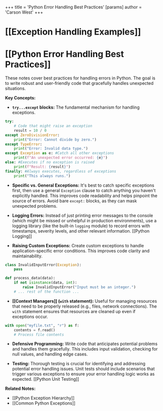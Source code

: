+++
 title = 'Python Error Handling Best Practices'
[params]
	author = 'Carson West'
+++
# [[Exception Handling Examples]]
# [[Python Error Handling Best Practices]] 
These notes cover best practices for handling errors in Python.  The goal is to write robust and user-friendly code that gracefully handles unexpected situations.

**Key Concepts:**

* **`try...except` blocks:** The fundamental mechanism for handling exceptions.

```python
try:
    # Code that might raise an exception
    result = 10 / 0
except ZeroDivisionError:
    print("Error: Cannot divide by zero.")
except TypeError:
    print("Error: Invalid data type.")
except Exception as e: #Catch all other exceptions
    print(f"An unexpected error occurred: {e}")
else: #Executes if no exception is raised
    print(f"Result: {result}")
finally: #Always executes, regardless of exceptions
    print("This always runs.")

```

* **Specific vs. General Exceptions:**  It's best to catch specific exceptions first, then use a general `Exception` clause to catch anything you haven't explicitly handled.  This improves code readability and helps pinpoint the source of errors.  Avoid bare `except:` blocks, as they can mask unexpected problems.


* **Logging Errors:**  Instead of just printing error messages to the console (which might be missed or unhelpful in production environments), use a logging library (like the built-in `logging` module) to record errors with timestamps, severity levels, and other relevant information. [[Python Logging]]

* **Raising Custom Exceptions:** Create custom exceptions to handle application-specific error conditions.  This improves code clarity and maintainability.

```python
class InvalidInputError(Exception):
    pass

def process_data(data):
    if not isinstance(data, int):
        raise InvalidInputError("Input must be an integer.")
    # ... rest of the function ...
```

* **[[Context Managers]] (`with` statement):**  Useful for managing resources that need to be properly released (e.g., files, network connections).  The `with` statement ensures that resources are cleaned up even if exceptions occur.

```python
with open("myfile.txt", "r") as f:
    contents = f.read()
    # Process file contents
```

* **Defensive Programming:** Write code that anticipates potential problems and handles them gracefully.  This includes input validation, checking for null values, and handling edge cases.


* **Testing:** Thorough testing is crucial for identifying and addressing potential error handling issues.  Unit tests should include scenarios that trigger various exceptions to ensure your error handling logic works as expected. [[Python Unit Testing]]


**Related Notes:**

* [[Python Exception Hierarchy]]
* [[Common Python Exceptions]]



